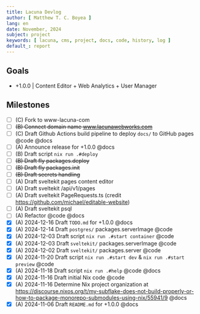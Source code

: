 ```yaml
---
title: Lacuna Devlog
author: [ Matthew T. C. Boyea ]
lang: en
date: November, 2024
subject: project
keywords: [ lacuna, cms, project, docs, code, history, log ]
default_: report
---
```


## Goals

- +1.0.0 | Content Editor + Web Analytics + User Manager

## Milestones

- [ ] (C) Fork to www-lacuna-com
- [ ] ~~(B) Connect domain name www.lacunawebworks.com~~
- [ ] (C) Draft Github Actions build pipeline to deploy `docs/` to GitHub pages @code @docs
- [ ] (A) Announce release for +1.0.0 @docs
- [ ] (B) Draft script `nix run .#deploy`
- [ ] ~~(B) Draft fly packages.deploy~~
- [ ] ~~(B) Draft fly packages.init~~
- [ ] ~~(B) Draft secrets handling~~
- [ ] (A) Draft sveltekit pages content editor
- [ ] (A) Draft sveltekit /api/v1/pages
- [ ] (A) Draft sveltekit PageRequests.ts (credit https://github.com/michael/editable-website)
- [ ] (A) Draft sveltekit psql
- [ ] (A) Refactor @code @docs
- [x] (A) 2024-12-16 Draft `TODO.md` for +1.0.0 @docs
- [x] (A) 2024-12-14 Draft `postgres/` packages.serverImage @code
- [x] (A) 2024-12-03 Draft script `nix run .#start container` @code
- [x] (A) 2024-12-03 Draft `sveltekit/` packages.serverImage @code
- [x] (A) 2024-12-02 Draft `sveltekit/` packages.server @code
- [x] (A) 2024-11-20 Draft script `nix run .#start dev` & `nix run .#start preview` @code
- [x] (A) 2024-11-18 Draft script `nix run .#help` @code @docs
- [x] (A) 2024-11-16 Draft initial Nix code @code
- [x] (A) 2024-11-16 Determine Nix project organization at https://discourse.nixos.org/t/my-subflake-does-not-build-properly-or-how-to-package-monorepo-submodules-using-nix/55941/9 @docs
- [x] (A) 2024-11-06 Draft `README.md` for +1.0.0 @docs
